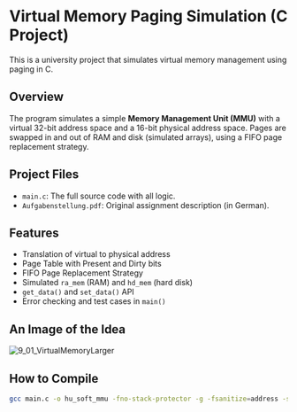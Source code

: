 # Virtual Memory Paging Simulation (C Project)

This is a university project that simulates virtual memory management using paging in C.

## Overview

The program simulates a simple **Memory Management Unit (MMU)** with a virtual 32-bit address space and a 16-bit physical address space. Pages are swapped in and out of RAM and disk (simulated arrays), using a FIFO page replacement strategy.

## Project Files

- `main.c`: The full source code with all logic.
- `Aufgabenstellung.pdf`: Original assignment description (in German).

## Features

- Translation of virtual to physical address
- Page Table with Present and Dirty bits
- FIFO Page Replacement Strategy
- Simulated `ra_mem` (RAM) and `hd_mem` (hard disk)
- `get_data()` and `set_data()` API
- Error checking and test cases in `main()`

## An Image of the Idea
![9_01_VirtualMemoryLarger](https://github.com/user-attachments/assets/1e5b1385-c063-40b4-93f4-4a7eed918fa7)


## How to Compile

```bash
gcc main.c -o hu_soft_mmu -fno-stack-protector -g -fsanitize=address -std=c11


